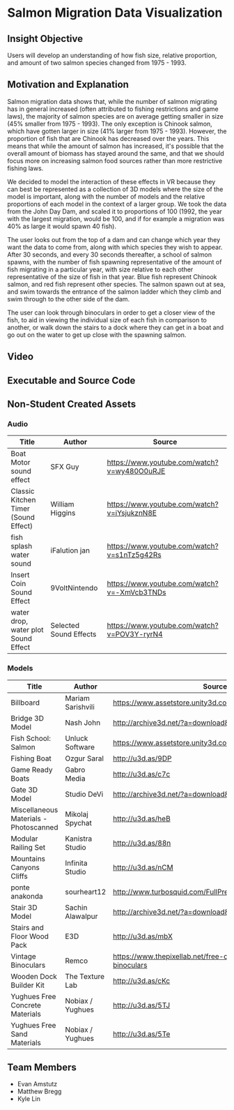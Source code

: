 # Salmon Migration Data Visualization
## Insight Objective
Users will develop an understanding of how fish size, relative proportion, and amount of two salmon species changed from 1975 - 1993.
## Motivation and Explanation
Salmon migration data shows that, while the number of salmon migrating has in general increased (often attributed to fishing restrictions and game laws), the majority of salmon species are on average getting smaller in size (45% smaller from 1975 - 1993). The only exception is Chinook salmon, which have gotten larger in size (41% larger from 1975 - 1993). However, the proportion of fish that are Chinook has decreased over the years. This means that while the amount of salmon has increased, it's possible that the overall amount of biomass has stayed around the same, and that we should focus more on increasing salmon food sources rather than more restrictive fishing laws.

We decided to model the interaction of these effects in VR because they can best be represented as a collection of 3D models where the size of the model is important, along with the number of models and the relative proportions of each model in the context of a larger group. We took the data from the John Day Dam, and scaled it to proportions of 100 (1992, the year with the largest migration, would be 100, and if for example a migration was 40% as large it would spawn 40 fish).

The user looks out from the top of a dam and can change which year they want the data to come from, along with which species they wish to appear. After 30 seconds, and every 30 seconds thereafter, a school of salmon spawns, with the number of fish spawning representative of the amount of fish migrating in a particular year, with size relative to each other representative of the size of fish in that year. Blue fish represent Chinook salmon, and red fish represent other species. The salmon spawn out at sea, and swim towards the entrance of the salmon ladder which they climb and swim through to the other side of the dam.

The user can look through binoculars in order to get a closer view of the fish, to aid in viewing the individual size of each fish in comparison to another, or walk down the stairs to a dock where they can get in a boat and go out on the water to get up close with the spawning salmon.

## Video

## Executable and Source Code

## Non-Student Created Assets
### Audio
| Title | Author | Source |
| --- | --- | --- |
| Boat Motor sound effect | SFX Guy | https://www.youtube.com/watch?v=wy480O0uRJE |
| Classic Kitchen Timer (Sound Effect) | William Higgins | https://www.youtube.com/watch?v=iYsjukznN8E |
| fish splash water sound | iFalution jan | https://www.youtube.com/watch?v=s1nTz5g42Rs |
| Insert Coin Sound Effect | 9VoltNintendo | https://www.youtube.com/watch?v=-XmVcb3TNDs |
| water drop, water plot Sound Effect | Selected Sound Effects | https://www.youtube.com/watch?v=POV3Y-ryrN4 |

### Models
| Title | Author | Source |
| --- | --- | --- |
| Billboard | Mariam Sarishvili | https://www.assetstore.unity3d.com/en/#!/content/9700 |
| Bridge 3D Model | Nash John | http://archive3d.net/?a=download&id=ec61a8c1 |
| Fish School: Salmon | Unluck Software | https://www.assetstore.unity3d.com/en/#!/content/11853 |
| Fishing Boat | Ozgur Saral | http://u3d.as/9DP |
| Game Ready Boats | Gabro Media | http://u3d.as/c7c | 
| Gate 3D Model | Studio DeVi | http://archive3d.net/?a=download&id=85012117 |
| Miscellaneous Materials - Photoscanned | Mikolaj Spychat | http://u3d.as/heB| 
| Modular Railing Set | Kanistra Studio | http://u3d.as/88n |
| Mountains Canyons Cliffs | Infinita Studio | http://u3d.as/nCM |
| ponte anakonda | sourheart12 | http://www.turbosquid.com/FullPreview/Index.cfm/ID/669792 |
| Stair 3D Model | Sachin Alawalpur | http://archive3d.net/?a=download&id=75de1f9d |
| Stairs and Floor Wood Pack | E3D | http://u3d.as/mbX |
| Vintage Binoculars | Remco | https://www.thepixellab.net/free-c4d-model-vintage-binoculars |
| Wooden Dock Builder Kit | The Texture Lab | http://u3d.as/cKc |
| Yughues Free Concrete Materials | Nobiax / Yughues | http://u3d.as/5TJ |
| Yughues Free Sand Materials | Nobiax / Yughues | http://u3d.as/5Te |

## Team Members
- Evan Amstutz
- Matthew Bregg
- Kyle Lin
